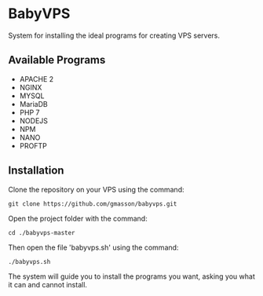 # BabyVPS
System for installing the ideal programs for creating VPS servers.

## Available Programs
- APACHE 2
- NGINX
- MYSQL
- MariaDB
- PHP 7
- NODEJS
- NPM
- NANO
- PROFTP

## Installation

Clone the repository on your VPS using the command:

    git clone https://github.com/gmasson/babyvps.git
    
Open the project folder with the command:

    cd ./babyvps-master

Then open the file 'babyvps.sh' using the command:

    ./babyvps.sh

The system will guide you to install the programs you want, asking you what it can and cannot install.

